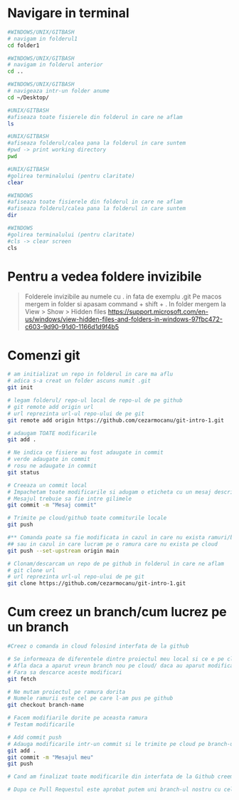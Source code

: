 # Navigare in terminal
```bash
#WINDOWS/UNIX/GITBASH
# navigam in folderul1
cd folder1

#WINDOWS/UNIX/GITBASH
# navigam in folderul anterior
cd ..

#WINDOWS/UNIX/GITBASH
# navigeaza intr-un folder anume
cd ~/Desktop/

#UNIX/GITBASH
#afiseaza toate fisierele din folderul in care ne aflam
ls

#UNIX/GITBASH
#afiseaza folderul/calea pana la folderul in care suntem
#pwd -> print working directory
pwd

#UNIX/GITBASH
#golirea terminalului (pentru claritate)
clear

#WINDOWS
#afiseaza toate fisierele din folderul in care ne aflam
#afiseaza folderul/calea pana la folderul in care suntem
dir

#WINDOWS
#golirea terminalului (pentru claritate)
#cls -> clear screen
cls
```

# Pentru a vedea foldere invizibile
> Folderele invizibile au numele cu . in fata de exemplu .git
> Pe macos mergem in folder si apasam command + shift + .
> In folder mergem la View > Show > Hidden files
https://support.microsoft.com/en-us/windows/view-hidden-files-and-folders-in-windows-97fbc472-c603-9d90-91d0-1166d1d9f4b5



# Comenzi git
```bash
# am initializat un repo in folderul in care ma aflu
# adica s-a creat un folder ascuns numit .git
git init

# legam folderul/ repo-ul local de repo-ul de pe github
# git remote add origin url
# url reprezinta url-ul repo-ului de pe git
git remote add origin https://github.com/cezarmocanu/git-intro-1.git

# adaugam TOATE modificarile
git add .

# Ne indica ce fisiere au fost adaugate in commit
# verde adaugate in commit
# rosu ne adaugate in commit
git status

# Creeaza un commit local
# Impachetam toate modificarile si adugam o eticheta cu un mesaj descriptiv
# Mesajul trebuie sa fie intre gilimele
git commit -m "Mesaj commit"

# Trimite pe cloud/github toate commiturile locale
git push

#** Comanda poate sa fie modificata in cazul in care nu exista ramuri/branch-uri
## sau in cazul in care lucram pe o ramura care nu exista pe cloud
git push --set-upstream origin main

# Clonam/descarcam un repo de pe github in folderul in care ne aflam
# git clone url
# url reprezinta url-ul repo-ului de pe git
git clone https://github.com/cezarmocanu/git-intro-1.git
```

# Cum creez un branch/cum lucrez pe un branch
```bash
#Creez o comanda in cloud folosind interfata de la github

# Se informeaza de diferentele dintre proiectul meu local si ce e pe cloud
# Afla daca a aparut vreun branch nou pe cloud/ daca au aparut modificari 
# Fara sa descarce aceste modificari 
git fetch

# Ne mutam proiectul pe ramura dorita
# Numele ramurii este cel pe care l-am pus pe github
git checkout branch-name

# Facem modifiarile dorite pe aceasta ramura
# Testam modificarile

# Add commit push
# Adauga modificarile intr-un commit si le trimite pe cloud pe branch-ul pe care lucram
git add .
git commit -m "Mesajul meu"
git push

# Cand am finalizat toate modificarile din interfata de la Github creem un Pull Request (PR)

# Dupa ce Pull Requestul este aprobat putem uni branch-ul nostru cu cel principal/sursa
```